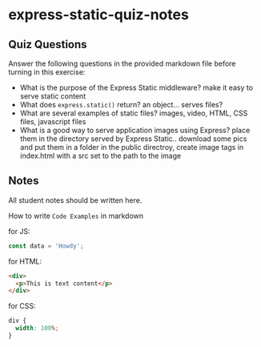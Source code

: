 # express-static-quiz-notes

## Quiz Questions

Answer the following questions in the provided markdown file before turning in this exercise:

- What is the purpose of the Express Static middleware?
  make it easy to serve static content
- What does `express.static()` return?
  an object... serves files?
- What are several examples of static files?
  images, video, HTML, CSS files, javascript files
- What is a good way to serve application images using Express?
  place them in the directory served by Express Static.. download some pics and put them in a folder in the public directroy, create image tags in index.html with a src set to the path to the image

## Notes

All student notes should be written here.

How to write `Code Examples` in markdown

for JS:

```javascript
const data = 'Howdy';
```

for HTML:

```html
<div>
  <p>This is text content</p>
</div>
```

for CSS:

```css
div {
  width: 100%;
}
```
